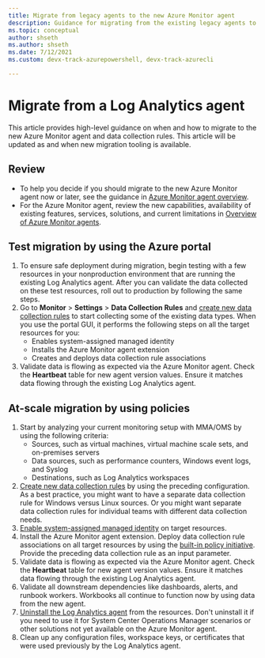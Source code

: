 ```yaml
---
title: Migrate from legacy agents to the new Azure Monitor agent
description: Guidance for migrating from the existing legacy agents to the new Azure Monitor agent and data collection rules.
ms.topic: conceptual
author: shseth
ms.author: shseth
ms.date: 7/12/2021 
ms.custom: devx-track-azurepowershell, devx-track-azurecli

---
```


# Migrate from a Log Analytics agent
This article provides high-level guidance on when and how to migrate to the new Azure Monitor agent and data collection rules. This article will be updated as and when new migration tooling is available.


## Review
- To help you decide if you should migrate to the new Azure Monitor agent now or later, see the guidance in [Azure Monitor agent overview](./azure-monitor-agent-overview.md#should-i-switch-to-azure-monitor-agent).
- For the Azure Monitor agent, review the new capabilities, availability of existing features, services, solutions, and current limitations in [Overview of Azure Monitor agents](./agents-overview.md#azure-monitor-agent).


## Test migration by using the Azure portal
1. To ensure safe deployment during migration, begin testing with a few resources in your nonproduction environment that are running the existing Log Analytics agent. After you can validate the data collected on these test resources, roll out to production by following the same steps.
1. Go to **Monitor** > **Settings** > **Data Collection Rules** and [create new data collection rules](./data-collection-rule-azure-monitor-agent.md#create-rule-and-association-in-azure-portal) to start collecting some of the existing data types. When you use the portal GUI, it performs the following steps on all the target resources for you:
	- Enables system-assigned managed identity
	- Installs the Azure Monitor agent extension
	- Creates and deploys data collection rule associations
1. Validate data is flowing as expected via the Azure Monitor agent. Check the **Heartbeat** table for new agent version values. Ensure it matches data flowing through the existing Log Analytics agent.


## At-scale migration by using policies
1. Start by analyzing your current monitoring setup with MMA/OMS by using the following criteria:
	- Sources, such as virtual machines, virtual machine scale sets, and on-premises servers
	- Data sources, such as performance counters, Windows event logs, and Syslog
	- Destinations, such as Log Analytics workspaces
1. [Create new data collection rules](/rest/api/monitor/datacollectionrules/create#examples) by using the preceding configuration. As a best practice, you might want to have a separate data collection rule for Windows versus Linux sources. Or you might want separate data collection rules for individual teams with different data collection needs.
1. [Enable system-assigned managed identity](../../active-directory/managed-identities-azure-resources/qs-configure-template-windows-vm.md#system-assigned-managed-identity) on target resources.
1. Install the Azure Monitor agent extension. Deploy data collection rule associations on all target resources by using the [built-in policy initiative](../deploy-scale.md#built-in-policy-initiatives). Provide the preceding data collection rule as an input parameter. 
1. Validate data is flowing as expected via the Azure Monitor agent. Check the **Heartbeat** table for new agent version values. Ensure it matches data flowing through the existing Log Analytics agent.
1. Validate all downstream dependencies like dashboards, alerts, and runbook workers. Workbooks all continue to function now by using data from the new agent.
1. [Uninstall the Log Analytics agent](./agent-manage.md#uninstall-agent) from the resources. Don't uninstall it if you need to use it for System Center Operations Manager scenarios or other solutions not yet available on the Azure Monitor agent.
1. Clean up any configuration files, workspace keys, or certificates that were used previously by the Log Analytics agent.


